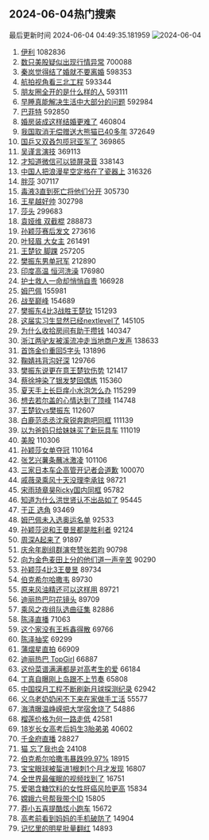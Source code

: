 ## 2024-06-04热门搜索 
最后更新时间 2024-06-04 04:49:35.181959 
![2024-06-04](https://imgs-storage.s3.us-east-005.backblazeb2.com/20240604/2024-06-04.png?versionId=4_z8fbbed132d73df8689c40f13_f115897fa442c2c93_d20240603_m204934_c005_v0501020_t0045_u01717447774843) 
1. [伊利](https://s.weibo.com/weibo?q=%E4%BC%8A%E5%88%A9&t=31&band_rank=7&Refer=top) 1082836
1. [数只美股疑似出现行情异常](https://s.weibo.com/weibo?q=%23%E6%95%B0%E5%8F%AA%E7%BE%8E%E8%82%A1%E7%96%91%E4%BC%BC%E5%87%BA%E7%8E%B0%E8%A1%8C%E6%83%85%E5%BC%82%E5%B8%B8%23&t=31&band_rank=1&Refer=top) 700088
1. [秦岚觉得结了婚就不要离婚](https://s.weibo.com/weibo?q=%23%E7%A7%A6%E5%B2%9A%E8%A7%89%E5%BE%97%E7%BB%93%E4%BA%86%E5%A9%9A%E5%B0%B1%E4%B8%8D%E8%A6%81%E7%A6%BB%E5%A9%9A%23&t=31&band_rank=2&Refer=top) 598353
1. [航拍视角看三北工程](https://s.weibo.com/weibo?q=%23%E8%88%AA%E6%8B%8D%E8%A7%86%E8%A7%92%E7%9C%8B%E4%B8%89%E5%8C%97%E5%B7%A5%E7%A8%8B%23&t=31&band_rank=3&Refer=top) 593344
1. [朋友圈全开的是什么样的人](https://s.weibo.com/weibo?q=%23%E6%9C%8B%E5%8F%8B%E5%9C%88%E5%85%A8%E5%BC%80%E7%9A%84%E6%98%AF%E4%BB%80%E4%B9%88%E6%A0%B7%E7%9A%84%E4%BA%BA%23&t=31&band_rank=4&Refer=top) 593111
1. [早睡真能解决生活中大部分的问题](https://s.weibo.com/weibo?q=%23%E6%97%A9%E7%9D%A1%E7%9C%9F%E8%83%BD%E8%A7%A3%E5%86%B3%E7%94%9F%E6%B4%BB%E4%B8%AD%E5%A4%A7%E9%83%A8%E5%88%86%E7%9A%84%E9%97%AE%E9%A2%98%23&t=31&band_rank=5&Refer=top) 592984
1. [巴菲特](https://s.weibo.com/weibo?q=%E5%B7%B4%E8%8F%B2%E7%89%B9&t=31&band_rank=6&Refer=top) 592850
1. [婚房装成这样结婚更难了](https://s.weibo.com/weibo?q=%23%E5%A9%9A%E6%88%BF%E8%A3%85%E6%88%90%E8%BF%99%E6%A0%B7%E7%BB%93%E5%A9%9A%E6%9B%B4%E9%9A%BE%E4%BA%86%23&t=31&band_rank=8&Refer=top) 460804
1. [我国取消无偿赠送大熊猫已40多年](https://s.weibo.com/weibo?q=%23%E6%88%91%E5%9B%BD%E5%8F%96%E6%B6%88%E6%97%A0%E5%81%BF%E8%B5%A0%E9%80%81%E5%A4%A7%E7%86%8A%E7%8C%AB%E5%B7%B240%E5%A4%9A%E5%B9%B4%23&t=31&band_rank=9&Refer=top) 372649
1. [国乒又双叒包揽冠亚军了](https://s.weibo.com/weibo?q=%23%E5%9B%BD%E4%B9%92%E5%8F%88%E5%8F%8C%E5%8F%92%E5%8C%85%E6%8F%BD%E5%86%A0%E4%BA%9A%E5%86%9B%E4%BA%86%23&t=31&band_rank=10&Refer=top) 369865
1. [吴谨言演技](https://s.weibo.com/weibo?q=%E5%90%B4%E8%B0%A8%E8%A8%80%E6%BC%94%E6%8A%80&t=31&band_rank=11&Refer=top) 369113
1. [才知道微信可以锁屏录音](https://s.weibo.com/weibo?q=%E6%89%8D%E7%9F%A5%E9%81%93%E5%BE%AE%E4%BF%A1%E5%8F%AF%E4%BB%A5%E9%94%81%E5%B1%8F%E5%BD%95%E9%9F%B3&t=31&band_rank=12&Refer=top) 338143
1. [中国人把浪漫星空定格在了瓷器上](https://s.weibo.com/weibo?q=%23%E4%B8%AD%E5%9B%BD%E4%BA%BA%E6%8A%8A%E6%B5%AA%E6%BC%AB%E6%98%9F%E7%A9%BA%E5%AE%9A%E6%A0%BC%E5%9C%A8%E4%BA%86%E7%93%B7%E5%99%A8%E4%B8%8A%23&t=31&band_rank=10&Refer=top) 316326
1. [胖莎](https://s.weibo.com/weibo?q=%E8%83%96%E8%8E%8E&t=31&band_rank=13&Refer=top) 307117
1. [毒液3直到死亡将他们分开](https://s.weibo.com/weibo?q=%23%E6%AF%92%E6%B6%B23%E7%9B%B4%E5%88%B0%E6%AD%BB%E4%BA%A1%E5%B0%86%E4%BB%96%E4%BB%AC%E5%88%86%E5%BC%80%23&t=31&band_rank=14&Refer=top) 305730
1. [王星越好帅](https://s.weibo.com/weibo?q=%E7%8E%8B%E6%98%9F%E8%B6%8A%E5%A5%BD%E5%B8%85&t=31&band_rank=15&Refer=top) 302798
1. [莎头](https://s.weibo.com/weibo?q=%E8%8E%8E%E5%A4%B4&t=31&band_rank=16&Refer=top) 299683
1. [袁娅维 双截棍](https://s.weibo.com/weibo?q=%E8%A2%81%E5%A8%85%E7%BB%B4%20%E5%8F%8C%E6%88%AA%E6%A3%8D&t=31&band_rank=17&Refer=top) 288873
1. [孙颖莎赛后发文](https://s.weibo.com/weibo?q=%23%E5%AD%99%E9%A2%96%E8%8E%8E%E8%B5%9B%E5%90%8E%E5%8F%91%E6%96%87%23&t=31&band_rank=18&Refer=top) 273616
1. [叶轻眉 大女主](https://s.weibo.com/weibo?q=%E5%8F%B6%E8%BD%BB%E7%9C%89%20%E5%A4%A7%E5%A5%B3%E4%B8%BB&t=31&band_rank=19&Refer=top) 261491
1. [王楚钦 脚踝](https://s.weibo.com/weibo?q=%E7%8E%8B%E6%A5%9A%E9%92%A6%20%E8%84%9A%E8%B8%9D&t=31&band_rank=20&Refer=top) 257205
1. [樊振东男单冠军](https://s.weibo.com/weibo?q=%23%E6%A8%8A%E6%8C%AF%E4%B8%9C%E7%94%B7%E5%8D%95%E5%86%A0%E5%86%9B%23&t=31&band_rank=21&Refer=top) 212890
1. [印度高温 恒河洗澡](https://s.weibo.com/weibo?q=%E5%8D%B0%E5%BA%A6%E9%AB%98%E6%B8%A9%20%E6%81%92%E6%B2%B3%E6%B4%97%E6%BE%A1&t=31&band_rank=22&Refer=top) 176980
1. [护士救人一命却悄悄自责](https://s.weibo.com/weibo?q=%23%E6%8A%A4%E5%A3%AB%E6%95%91%E4%BA%BA%E4%B8%80%E5%91%BD%E5%8D%B4%E6%82%84%E6%82%84%E8%87%AA%E8%B4%A3%23&t=31&band_rank=10&Refer=top) 166928
1. [姆巴佩](https://s.weibo.com/weibo?q=%E5%A7%86%E5%B7%B4%E4%BD%A9&t=31&band_rank=1&Refer=top) 155981
1. [战至巅峰](https://s.weibo.com/weibo?q=%E6%88%98%E8%87%B3%E5%B7%85%E5%B3%B0&t=31&band_rank=23&Refer=top) 154689
1. [樊振东4比3战胜王楚钦](https://s.weibo.com/weibo?q=%23%E6%A8%8A%E6%8C%AF%E4%B8%9C4%E6%AF%943%E6%88%98%E8%83%9C%E7%8E%8B%E6%A5%9A%E9%92%A6%23&t=31&band_rank=24&Refer=top) 151293
1. [这届实习生显然已经nextlevel了](https://s.weibo.com/weibo?q=%23%E8%BF%99%E5%B1%8A%E5%AE%9E%E4%B9%A0%E7%94%9F%E6%98%BE%E7%84%B6%E5%B7%B2%E7%BB%8Fnextlevel%E4%BA%86%23&t=31&band_rank=25&Refer=top) 145105
1. [为什么收拾房间有助于攒钱](https://s.weibo.com/weibo?q=%23%E4%B8%BA%E4%BB%80%E4%B9%88%E6%94%B6%E6%8B%BE%E6%88%BF%E9%97%B4%E6%9C%89%E5%8A%A9%E4%BA%8E%E6%94%92%E9%92%B1%23&t=31&band_rank=26&Refer=top) 140347
1. [浙江两驴友被溪流冲走当地商户发声](https://s.weibo.com/weibo?q=%23%E6%B5%99%E6%B1%9F%E4%B8%A4%E9%A9%B4%E5%8F%8B%E8%A2%AB%E6%BA%AA%E6%B5%81%E5%86%B2%E8%B5%B0%E5%BD%93%E5%9C%B0%E5%95%86%E6%88%B7%E5%8F%91%E5%A3%B0%23&t=31&band_rank=46&Refer=top) 138633
1. [首饰金价重回5字头](https://s.weibo.com/weibo?q=%23%E9%A6%96%E9%A5%B0%E9%87%91%E4%BB%B7%E9%87%8D%E5%9B%9E5%E5%AD%97%E5%A4%B4%23&t=31&band_rank=27&Refer=top) 131896
1. [鞠婧祎背沟好深](https://s.weibo.com/weibo?q=%23%E9%9E%A0%E5%A9%A7%E7%A5%8E%E8%83%8C%E6%B2%9F%E5%A5%BD%E6%B7%B1%23&t=31&band_rank=28&Refer=top) 129766
1. [樊振东说更在意王楚钦伤势](https://s.weibo.com/weibo?q=%23%E6%A8%8A%E6%8C%AF%E4%B8%9C%E8%AF%B4%E6%9B%B4%E5%9C%A8%E6%84%8F%E7%8E%8B%E6%A5%9A%E9%92%A6%E4%BC%A4%E5%8A%BF%23&t=31&band_rank=29&Refer=top) 121417
1. [蔡徐坤染了银发梦回偶练](https://s.weibo.com/weibo?q=%23%E8%94%A1%E5%BE%90%E5%9D%A4%E6%9F%93%E4%BA%86%E9%93%B6%E5%8F%91%E6%A2%A6%E5%9B%9E%E5%81%B6%E7%BB%83%23&t=31&band_rank=30&Refer=top) 115360
1. [夏天手上长巨痒小水泡怎么办](https://s.weibo.com/weibo?q=%23%E5%A4%8F%E5%A4%A9%E6%89%8B%E4%B8%8A%E9%95%BF%E5%B7%A8%E7%97%92%E5%B0%8F%E6%B0%B4%E6%B3%A1%E6%80%8E%E4%B9%88%E5%8A%9E%23&t=31&band_rank=31&Refer=top) 115299
1. [想去若尔盖的心情达到了顶峰](https://s.weibo.com/weibo?q=%23%E6%83%B3%E5%8E%BB%E8%8B%A5%E5%B0%94%E7%9B%96%E7%9A%84%E5%BF%83%E6%83%85%E8%BE%BE%E5%88%B0%E4%BA%86%E9%A1%B6%E5%B3%B0%23&t=31&band_rank=30&Refer=top) 114748
1. [王楚钦vs樊振东](https://s.weibo.com/weibo?q=%23%E7%8E%8B%E6%A5%9A%E9%92%A6vs%E6%A8%8A%E6%8C%AF%E4%B8%9C%23&t=31&band_rank=32&Refer=top) 112607
1. [白鹿范丞丞沈泉锐奔跑吧同框](https://s.weibo.com/weibo?q=%23%E7%99%BD%E9%B9%BF%E8%8C%83%E4%B8%9E%E4%B8%9E%E6%B2%88%E6%B3%89%E9%94%90%E5%A5%94%E8%B7%91%E5%90%A7%E5%90%8C%E6%A1%86%23&t=31&band_rank=33&Refer=top) 111139
1. [以为爸妈只给妹妹买了新玩具车](https://s.weibo.com/weibo?q=%E4%BB%A5%E4%B8%BA%E7%88%B8%E5%A6%88%E5%8F%AA%E7%BB%99%E5%A6%B9%E5%A6%B9%E4%B9%B0%E4%BA%86%E6%96%B0%E7%8E%A9%E5%85%B7%E8%BD%A6&t=31&band_rank=34&Refer=top) 111019
1. [美股](https://s.weibo.com/weibo?q=%E7%BE%8E%E8%82%A1&t=31&band_rank=35&Refer=top) 110306
1. [孙颖莎女单夺冠](https://s.weibo.com/weibo?q=%23%E5%AD%99%E9%A2%96%E8%8E%8E%E5%A5%B3%E5%8D%95%E5%A4%BA%E5%86%A0%23&t=31&band_rank=36&Refer=top) 110164
1. [张艺兴薯条蘸冰激凌](https://s.weibo.com/weibo?q=%23%E5%BC%A0%E8%89%BA%E5%85%B4%E8%96%AF%E6%9D%A1%E8%98%B8%E5%86%B0%E6%BF%80%E5%87%8C%23&t=31&band_rank=37&Refer=top) 101106
1. [三家日本车企高管开记者会道歉](https://s.weibo.com/weibo?q=%23%E4%B8%89%E5%AE%B6%E6%97%A5%E6%9C%AC%E8%BD%A6%E4%BC%81%E9%AB%98%E7%AE%A1%E5%BC%80%E8%AE%B0%E8%80%85%E4%BC%9A%E9%81%93%E6%AD%89%23&t=31&band_rank=38&Refer=top) 100070
1. [戚薇录乘风十天没理李承铉](https://s.weibo.com/weibo?q=%23%E6%88%9A%E8%96%87%E5%BD%95%E4%B9%98%E9%A3%8E%E5%8D%81%E5%A4%A9%E6%B2%A1%E7%90%86%E6%9D%8E%E6%89%BF%E9%93%89%23&t=31&band_rank=39&Refer=top) 98721
1. [宋雨琦章昊Ricky国内同框](https://s.weibo.com/weibo?q=%23%E5%AE%8B%E9%9B%A8%E7%90%A6%E7%AB%A0%E6%98%8ARicky%E5%9B%BD%E5%86%85%E5%90%8C%E6%A1%86%23&t=31&band_rank=40&Refer=top) 95782
1. [知道为什么洪世贤认不出品如了](https://s.weibo.com/weibo?q=%23%E7%9F%A5%E9%81%93%E4%B8%BA%E4%BB%80%E4%B9%88%E6%B4%AA%E4%B8%96%E8%B4%A4%E8%AE%A4%E4%B8%8D%E5%87%BA%E5%93%81%E5%A6%82%E4%BA%86%23&t=31&band_rank=41&Refer=top) 95445
1. [于正 选角](https://s.weibo.com/weibo?q=%E4%BA%8E%E6%AD%A3%20%E9%80%89%E8%A7%92&t=31&band_rank=42&Refer=top) 93469
1. [姆巴佩未入选奥运名单](https://s.weibo.com/weibo?q=%23%E5%A7%86%E5%B7%B4%E4%BD%A9%E6%9C%AA%E5%85%A5%E9%80%89%E5%A5%A5%E8%BF%90%E5%90%8D%E5%8D%95%23&t=31&band_rank=29&Refer=top) 92533
1. [孙颖莎说和王曼昱都是胜利者](https://s.weibo.com/weibo?q=%23%E5%AD%99%E9%A2%96%E8%8E%8E%E8%AF%B4%E5%92%8C%E7%8E%8B%E6%9B%BC%E6%98%B1%E9%83%BD%E6%98%AF%E8%83%9C%E5%88%A9%E8%80%85%23&t=31&band_rank=43&Refer=top) 92124
1. [周深A起来了](https://s.weibo.com/weibo?q=%23%E5%91%A8%E6%B7%B1A%E8%B5%B7%E6%9D%A5%E4%BA%86%23&t=31&band_rank=44&Refer=top) 91897
1. [庆余年剧组群演夸赞张若昀](https://s.weibo.com/weibo?q=%23%E5%BA%86%E4%BD%99%E5%B9%B4%E5%89%A7%E7%BB%84%E7%BE%A4%E6%BC%94%E5%A4%B8%E8%B5%9E%E5%BC%A0%E8%8B%A5%E6%98%80%23&t=31&band_rank=45&Refer=top) 90798
1. [向为金色麦田上分的他们道一声辛苦](https://s.weibo.com/weibo?q=%23%E5%90%91%E4%B8%BA%E9%87%91%E8%89%B2%E9%BA%A6%E7%94%B0%E4%B8%8A%E5%88%86%E7%9A%84%E4%BB%96%E4%BB%AC%E9%81%93%E4%B8%80%E5%A3%B0%E8%BE%9B%E8%8B%A6%23&t=31&band_rank=46&Refer=top) 90290
1. [孙颖莎4比3王曼昱](https://s.weibo.com/weibo?q=%23%E5%AD%99%E9%A2%96%E8%8E%8E4%E6%AF%943%E7%8E%8B%E6%9B%BC%E6%98%B1%23&t=31&band_rank=47&Refer=top) 89734
1. [伯克希尔哈撒韦](https://s.weibo.com/weibo?q=%E4%BC%AF%E5%85%8B%E5%B8%8C%E5%B0%94%E5%93%88%E6%92%92%E9%9F%A6&t=31&band_rank=48&Refer=top) 89730
1. [原来风油精还可以这样用](https://s.weibo.com/weibo?q=%E5%8E%9F%E6%9D%A5%E9%A3%8E%E6%B2%B9%E7%B2%BE%E8%BF%98%E5%8F%AF%E4%BB%A5%E8%BF%99%E6%A0%B7%E7%94%A8&t=31&band_rank=49&Refer=top) 89721
1. [迪丽热巴叼花镜头](https://s.weibo.com/weibo?q=%23%E8%BF%AA%E4%B8%BD%E7%83%AD%E5%B7%B4%E5%8F%BC%E8%8A%B1%E9%95%9C%E5%A4%B4%23&t=31&band_rank=50&Refer=top) 89709
1. [乘风之夜组队选曲征集](https://s.weibo.com/weibo?q=%E4%B9%98%E9%A3%8E%E4%B9%8B%E5%A4%9C%E7%BB%84%E9%98%9F%E9%80%89%E6%9B%B2%E5%BE%81%E9%9B%86&t=31&band_rank=27&Refer=top) 82886
1. [陈泽直播](https://s.weibo.com/weibo?q=%E9%99%88%E6%B3%BD%E7%9B%B4%E6%92%AD&t=31&band_rank=39&Refer=top) 71063
1. [这个家没有王栎鑫得散](https://s.weibo.com/weibo?q=%E8%BF%99%E4%B8%AA%E5%AE%B6%E6%B2%A1%E6%9C%89%E7%8E%8B%E6%A0%8E%E9%91%AB%E5%BE%97%E6%95%A3&t=31&band_rank=34&Refer=top) 69766
1. [陈泽抽奖](https://s.weibo.com/weibo?q=%E9%99%88%E6%B3%BD%E6%8A%BD%E5%A5%96&t=31&band_rank=33&Refer=top) 69299
1. [蒲熠星直拍](https://s.weibo.com/weibo?q=%23%E8%92%B2%E7%86%A0%E6%98%9F%E7%9B%B4%E6%8B%8D%23&t=31&band_rank=39&Refer=top) 66909
1. [迪丽热巴 TopGirl](https://s.weibo.com/weibo?q=%E8%BF%AA%E4%B8%BD%E7%83%AD%E5%B7%B4%20TopGirl&t=31&band_rank=49&Refer=top) 66887
1. [这份菜谱满满都是对高考生的爱](https://s.weibo.com/weibo?q=%23%E8%BF%99%E4%BB%BD%E8%8F%9C%E8%B0%B1%E6%BB%A1%E6%BB%A1%E9%83%BD%E6%98%AF%E5%AF%B9%E9%AB%98%E8%80%83%E7%94%9F%E7%9A%84%E7%88%B1%23&t=31&band_rank=10&Refer=top) 66184
1. [丁真自曝刚上岛跟不上节奏](https://s.weibo.com/weibo?q=%23%E4%B8%81%E7%9C%9F%E8%87%AA%E6%9B%9D%E5%88%9A%E4%B8%8A%E5%B2%9B%E8%B7%9F%E4%B8%8D%E4%B8%8A%E8%8A%82%E5%A5%8F%23&t=31&band_rank=12&Refer=top) 65808
1. [中国探月工程不断刷新月球探测纪录](https://s.weibo.com/weibo?q=%23%E4%B8%AD%E5%9B%BD%E6%8E%A2%E6%9C%88%E5%B7%A5%E7%A8%8B%E4%B8%8D%E6%96%AD%E5%88%B7%E6%96%B0%E6%9C%88%E7%90%83%E6%8E%A2%E6%B5%8B%E7%BA%AA%E5%BD%95%23&t=31&band_rank=3&Refer=top) 62942
1. [义乌老奶奶闲不下来在家做手工活](https://s.weibo.com/weibo?q=%23%E4%B9%89%E4%B9%8C%E8%80%81%E5%A5%B6%E5%A5%B6%E9%97%B2%E4%B8%8D%E4%B8%8B%E6%9D%A5%E5%9C%A8%E5%AE%B6%E5%81%9A%E6%89%8B%E5%B7%A5%E6%B4%BB%23&t=31&band_rank=10&Refer=top) 55577
1. [海清曝温峥嵘把大学宿舍烧了](https://s.weibo.com/weibo?q=%23%E6%B5%B7%E6%B8%85%E6%9B%9D%E6%B8%A9%E5%B3%A5%E5%B5%98%E6%8A%8A%E5%A4%A7%E5%AD%A6%E5%AE%BF%E8%88%8D%E7%83%A7%E4%BA%86%23&t=31&band_rank=21&Refer=top) 54886
1. [榴莲价格为何一路走低](https://s.weibo.com/weibo?q=%23%E6%A6%B4%E8%8E%B2%E4%BB%B7%E6%A0%BC%E4%B8%BA%E4%BD%95%E4%B8%80%E8%B7%AF%E8%B5%B0%E4%BD%8E%23&t=31&band_rank=10&Refer=top) 42581
1. [18岁长女高考后妈生3胎弟弟](https://s.weibo.com/weibo?q=%2318%E5%B2%81%E9%95%BF%E5%A5%B3%E9%AB%98%E8%80%83%E5%90%8E%E5%A6%88%E7%94%9F3%E8%83%8E%E5%BC%9F%E5%BC%9F%23&t=31&band_rank=36&Refer=top) 40602
1. [千金府直播](https://s.weibo.com/weibo?q=%23%E5%8D%83%E9%87%91%E5%BA%9C%E7%9B%B4%E6%92%AD%23&t=31&band_rank=41&Refer=top) 28827
1. [猫 忘了我也会](https://s.weibo.com/weibo?q=%E7%8C%AB%20%E5%BF%98%E4%BA%86%E6%88%91%E4%B9%9F%E4%BC%9A&t=31&band_rank=49&Refer=top) 24108
1. [伯克希尔哈撒韦暴跌99.97%](https://s.weibo.com/weibo?q=%23%E4%BC%AF%E5%85%8B%E5%B8%8C%E5%B0%94%E5%93%88%E6%92%92%E9%9F%A6%E6%9A%B4%E8%B7%8C99.97%25%23&t=31&band_rank=41&Refer=top) 18915
1. [宝宝眼球被蜇进1根刺1个月才发现](https://s.weibo.com/weibo?q=%23%E5%AE%9D%E5%AE%9D%E7%9C%BC%E7%90%83%E8%A2%AB%E8%9C%87%E8%BF%9B1%E6%A0%B9%E5%88%BA1%E4%B8%AA%E6%9C%88%E6%89%8D%E5%8F%91%E7%8E%B0%23&t=31&band_rank=48&Refer=top) 16807
1. [全世界最催眠的视频找到了](https://s.weibo.com/weibo?q=%E5%85%A8%E4%B8%96%E7%95%8C%E6%9C%80%E5%82%AC%E7%9C%A0%E7%9A%84%E8%A7%86%E9%A2%91%E6%89%BE%E5%88%B0%E4%BA%86&t=31&band_rank=47&Refer=top) 16751
1. [爱喝含糖饮料的女性肝癌风险更高](https://s.weibo.com/weibo?q=%23%E7%88%B1%E5%96%9D%E5%90%AB%E7%B3%96%E9%A5%AE%E6%96%99%E7%9A%84%E5%A5%B3%E6%80%A7%E8%82%9D%E7%99%8C%E9%A3%8E%E9%99%A9%E6%9B%B4%E9%AB%98%23&t=31&band_rank=46&Refer=top) 15834
1. [嫦娥六号帮我带个ID](https://s.weibo.com/weibo?q=%23%E5%AB%A6%E5%A8%A5%E5%85%AD%E5%8F%B7%E5%B8%AE%E6%88%91%E5%B8%A6%E4%B8%AAID%23&t=31&band_rank=49&Refer=top) 15805
1. [莽小五喜提酷炫小跑车](https://s.weibo.com/weibo?q=%23%E8%8E%BD%E5%B0%8F%E4%BA%94%E5%96%9C%E6%8F%90%E9%85%B7%E7%82%AB%E5%B0%8F%E8%B7%91%E8%BD%A6%23&t=31&band_rank=50&Refer=top) 15672
1. [高考前看到妈妈的手机破防了](https://s.weibo.com/weibo?q=%23%E9%AB%98%E8%80%83%E5%89%8D%E7%9C%8B%E5%88%B0%E5%A6%88%E5%A6%88%E7%9A%84%E6%89%8B%E6%9C%BA%E7%A0%B4%E9%98%B2%E4%BA%86%23&t=31&band_rank=43&Refer=top) 14904
1. [记忆里的明星批量翻红](https://s.weibo.com/weibo?q=%23%E8%AE%B0%E5%BF%86%E9%87%8C%E7%9A%84%E6%98%8E%E6%98%9F%E6%89%B9%E9%87%8F%E7%BF%BB%E7%BA%A2%23&t=31&band_rank=48&Refer=top) 14893
